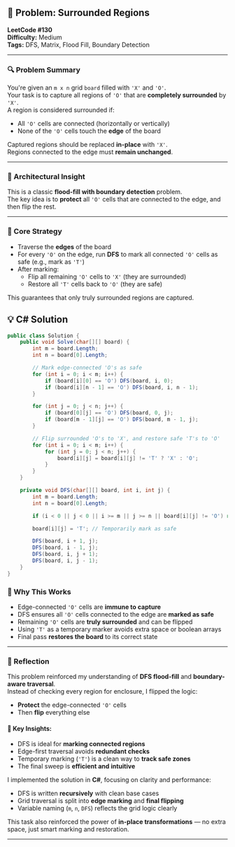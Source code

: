 ## 🧠 Problem: Surrounded Regions  
**LeetCode #130**  
**Difficulty:** Medium  
**Tags:** DFS, Matrix, Flood Fill, Boundary Detection

---

### 🔍 Problem Summary  
You're given an `m x n` grid `board` filled with `'X'` and `'O'`.  
Your task is to capture all regions of `'O'` that are **completely surrounded** by `'X'`.  
A region is considered surrounded if:

- All `'O'` cells are connected (horizontally or vertically)  
- None of the `'O'` cells touch the **edge** of the board  

Captured regions should be replaced **in-place** with `'X'`.  
Regions connected to the edge must **remain unchanged**.

---

### 🧱 Architectural Insight  
This is a classic **flood-fill with boundary detection** problem.  
The key idea is to **protect** all `'O'` cells that are connected to the edge, and then flip the rest.

---

### 🔧 Core Strategy

- Traverse the **edges** of the board  
- For every `'O'` on the edge, run **DFS** to mark all connected `'O'` cells as safe (e.g., mark as `'T'`)  
- After marking:
  - Flip all remaining `'O'` cells to `'X'` (they are surrounded)  
  - Restore all `'T'` cells back to `'O'` (they are safe)

This guarantees that only truly surrounded regions are captured.

## 💡 C# Solution
```csharp
public class Solution {
    public void Solve(char[][] board) {
        int m = board.Length;
        int n = board[0].Length;

        // Mark edge-connected 'O's as safe
        for (int i = 0; i < m; i++) {
            if (board[i][0] == 'O') DFS(board, i, 0);
            if (board[i][n - 1] == 'O') DFS(board, i, n - 1);
        }

        for (int j = 0; j < n; j++) {
            if (board[0][j] == 'O') DFS(board, 0, j);
            if (board[m - 1][j] == 'O') DFS(board, m - 1, j);
        }

        // Flip surrounded 'O's to 'X', and restore safe 'T's to 'O'
        for (int i = 0; i < m; i++) {
            for (int j = 0; j < n; j++) {
                board[i][j] = board[i][j] != 'T' ? 'X' : 'O';
            }
        }
    }

    private void DFS(char[][] board, int i, int j) {
        int m = board.Length;
        int n = board[0].Length;

        if (i < 0 || j < 0 || i >= m || j >= n || board[i][j] != 'O') return;

        board[i][j] = 'T'; // Temporarily mark as safe

        DFS(board, i + 1, j);
        DFS(board, i - 1, j);
        DFS(board, i, j + 1);
        DFS(board, i, j - 1);
    }
}
```

### 📐 Why This Works

- Edge-connected `'O'` cells are **immune to capture**  
- DFS ensures all `'O'` cells connected to the edge are **marked as safe**  
- Remaining `'O'` cells are **truly surrounded** and can be flipped  
- Using `'T'` as a temporary marker avoids extra space or boolean arrays  
- Final pass **restores the board** to its correct state

---

### 🧭 Reflection

This problem reinforced my understanding of **DFS flood-fill** and **boundary-aware traversal**.  
Instead of checking every region for enclosure, I flipped the logic:

- **Protect** the edge-connected `'O'` cells  
- Then **flip** everything else

#### 🔑 Key Insights:
- DFS is ideal for **marking connected regions**  
- Edge-first traversal avoids **redundant checks**  
- Temporary marking (`'T'`) is a clean way to **track safe zones**  
- The final sweep is **efficient and intuitive**

I implemented the solution in **C#**, focusing on clarity and performance:
- DFS is written **recursively** with clean base cases  
- Grid traversal is split into **edge marking** and **final flipping**  
- Variable naming (`m`, `n`, `DFS`) reflects the grid logic clearly

This task also reinforced the power of **in-place transformations** — no extra space, just smart marking and restoration.



---
